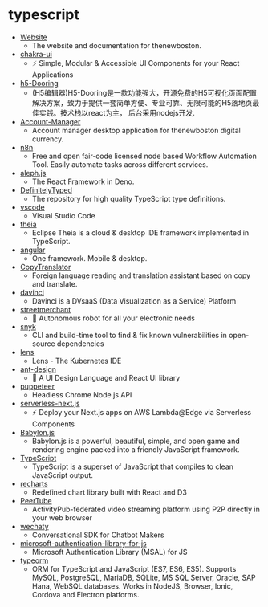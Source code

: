 # typescript
- [Website](https://github.com/thenewboston-developers/Website)
  - The website and documentation for thenewboston.
- [chakra-ui](https://github.com/chakra-ui/chakra-ui)
  - ⚡️ Simple, Modular & Accessible UI Components for your React Applications
- [h5-Dooring](https://github.com/MrXujiang/h5-Dooring)
  - (H5编辑器)H5-Dooring是一款功能强大，开源免费的H5可视化页面配置解决方案，致力于提供一套简单方便、专业可靠、无限可能的H5落地页最佳实践。技术栈以react为主， 后台采用nodejs开发.
- [Account-Manager](https://github.com/thenewboston-developers/Account-Manager)
  - Account manager desktop application for thenewboston digital currency.
- [n8n](https://github.com/n8n-io/n8n)
  - Free and open fair-code licensed node based Workflow Automation Tool. Easily automate tasks across different services.
- [aleph.js](https://github.com/alephjs/aleph.js)
  - The React Framework in Deno.
- [DefinitelyTyped](https://github.com/DefinitelyTyped/DefinitelyTyped)
  - The repository for high quality TypeScript type definitions.
- [vscode](https://github.com/microsoft/vscode)
  - Visual Studio Code
- [theia](https://github.com/eclipse-theia/theia)
  - Eclipse Theia is a cloud & desktop IDE framework implemented in TypeScript.
- [angular](https://github.com/angular/angular)
  - One framework. Mobile & desktop.
- [CopyTranslator](https://github.com/CopyTranslator/CopyTranslator)
  - Foreign language reading and translation assistant based on copy and translate.
- [davinci](https://github.com/edp963/davinci)
  - Davinci is a DVsaaS (Data Visualization as a Service) Platform
- [streetmerchant](https://github.com/jef/streetmerchant)
  - 🤖 Autonomous robot for all your electronic needs
- [snyk](https://github.com/snyk/snyk)
  - CLI and build-time tool to find & fix known vulnerabilities in open-source dependencies
- [lens](https://github.com/lensapp/lens)
  - Lens - The Kubernetes IDE
- [ant-design](https://github.com/ant-design/ant-design)
  - 🌈 A UI Design Language and React UI library
- [puppeteer](https://github.com/puppeteer/puppeteer)
  - Headless Chrome Node.js API
- [serverless-next.js](https://github.com/serverless-nextjs/serverless-next.js)
  - ⚡ Deploy your Next.js apps on AWS Lambda@Edge via Serverless Components
- [Babylon.js](https://github.com/BabylonJS/Babylon.js)
  - Babylon.js is a powerful, beautiful, simple, and open game and rendering engine packed into a friendly JavaScript framework.
- [TypeScript](https://github.com/microsoft/TypeScript)
  - TypeScript is a superset of JavaScript that compiles to clean JavaScript output.
- [recharts](https://github.com/recharts/recharts)
  - Redefined chart library built with React and D3
- [PeerTube](https://github.com/Chocobozzz/PeerTube)
  - ActivityPub-federated video streaming platform using P2P directly in your web browser
- [wechaty](https://github.com/wechaty/wechaty)
  - Conversational SDK for Chatbot Makers
- [microsoft-authentication-library-for-js](https://github.com/AzureAD/microsoft-authentication-library-for-js)
  - Microsoft Authentication Library (MSAL) for JS
- [typeorm](https://github.com/typeorm/typeorm)
  - ORM for TypeScript and JavaScript (ES7, ES6, ES5). Supports MySQL, PostgreSQL, MariaDB, SQLite, MS SQL Server, Oracle, SAP Hana, WebSQL databases. Works in NodeJS, Browser, Ionic, Cordova and Electron platforms.
